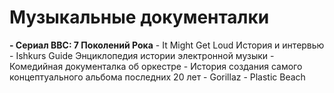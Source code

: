 # Музыкальные документалки
**- Сериал BBC: 7 Поколений Рока**
		- It Might Get Loud
		  История и интервью
		- Ishkurs Guide
		  Энциклопедия истории электронной
		музыки
		- Комедийная документалка об оркестре
		- История создания самого
		концептуального альбома последних 20
		лет
		- Gorillaz - Plastic Beach